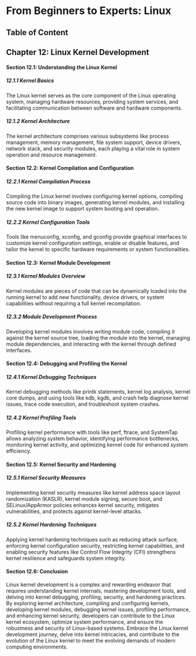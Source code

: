 # From Beginners to Experts: Linux
## Table of Content
## Chapter 12: Linux Kernel Development

#### Section 12.1: Understanding the Linux Kernel

##### 12.1.1 Kernel Basics

The Linux kernel serves as the core component of the Linux operating system, managing hardware resources, providing system services, and facilitating communication between software and hardware components.

##### 12.1.2 Kernel Architecture

The kernel architecture comprises various subsystems like process management, memory management, file system support, device drivers, network stack, and security modules, each playing a vital role in system operation and resource management.

#### Section 12.2: Kernel Compilation and Configuration

##### 12.2.1 Kernel Compilation Process

Compiling the Linux kernel involves configuring kernel options, compiling source code into binary images, generating kernel modules, and installing the new kernel image to support system booting and operation.

##### 12.2.2 Kernel Configuration Tools

Tools like menuconfig, xconfig, and gconfig provide graphical interfaces to customize kernel configuration settings, enable or disable features, and tailor the kernel to specific hardware requirements or system functionalities.

#### Section 12.3: Kernel Module Development

##### 12.3.1 Kernel Modules Overview

Kernel modules are pieces of code that can be dynamically loaded into the running kernel to add new functionality, device drivers, or system capabilities without requiring a full kernel recompilation.

##### 12.3.2 Module Development Process

Developing kernel modules involves writing module code, compiling it against the kernel source tree, loading the module into the kernel, managing module dependencies, and interacting with the kernel through defined interfaces.

#### Section 12.4: Debugging and Profiling the Kernel

##### 12.4.1 Kernel Debugging Techniques

Kernel debugging methods like printk statements, kernel log analysis, kernel core dumps, and using tools like kdb, kgdb, and crash help diagnose kernel issues, trace code execution, and troubleshoot system crashes.

##### 12.4.2 Kernel Profiling Tools

Profiling kernel performance with tools like perf, ftrace, and SystemTap allows analyzing system behavior, identifying performance bottlenecks, monitoring kernel activity, and optimizing kernel code for enhanced system efficiency.

#### Section 12.5: Kernel Security and Hardening

##### 12.5.1 Kernel Security Measures

Implementing kernel security measures like kernel address space layout randomization (KASLR), kernel module signing, secure boot, and SELinux/AppArmor policies enhances kernel security, mitigates vulnerabilities, and protects against kernel-level attacks.

##### 12.5.2 Kernel Hardening Techniques

Applying kernel hardening techniques such as reducing attack surface, enforcing kernel configuration security, restricting kernel capabilities, and enabling security features like Control Flow Integrity (CFI) strengthens kernel resilience and safeguards system integrity.

#### Section 12.6: Conclusion

Linux kernel development is a complex and rewarding endeavor that requires understanding kernel internals, mastering development tools, and delving into kernel debugging, profiling, security, and hardening practices. By exploring kernel architecture, compiling and configuring kernels, developing kernel modules, debugging kernel issues, profiling performance, and enhancing kernel security, developers can contribute to the Linux kernel ecosystem, optimize system performance, and ensure the robustness and security of Linux-based systems. Embrace the Linux kernel development journey, delve into kernel intricacies, and contribute to the evolution of the Linux kernel to meet the evolving demands of modern computing environments.
